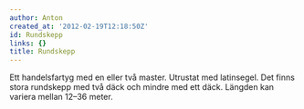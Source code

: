```yaml
---
author: Anton
created_at: '2012-02-19T12:18:50Z'
id: Rundskepp
links: {}
title: Rundskepp
---
```


Ett handelsfartyg med en eller två master. Utrustat med latinsegel. Det finns stora rundskepp med
två däck och mindre med ett däck. Längden kan variera mellan 12–36 meter.
